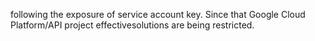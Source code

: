 following the exposure of service account key. Since that  Google Cloud Platform/API project effectivesolutions are being restricted. 
